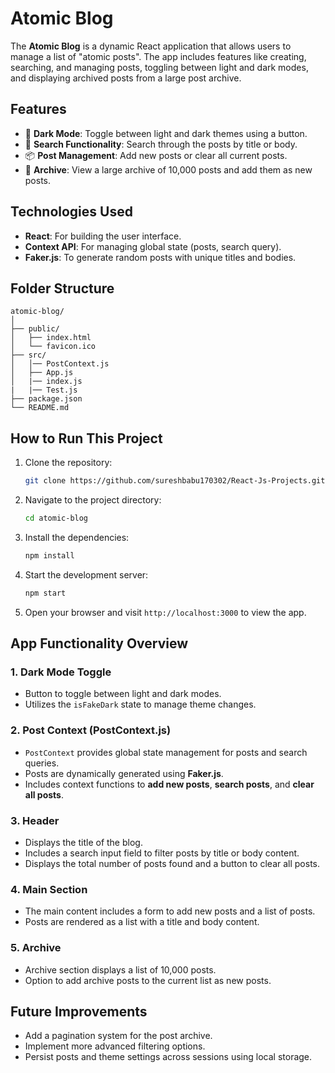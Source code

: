 # Atomic Blog

The **Atomic Blog** is a dynamic React application that allows users to manage a list of "atomic posts". The app includes features like creating, searching, and managing posts, toggling between light and dark modes, and displaying archived posts from a large post archive.

## Features

- 🌙 **Dark Mode**: Toggle between light and dark themes using a button.
- 📜 **Search Functionality**: Search through the posts by title or body.
- 📦 **Post Management**: Add new posts or clear all current posts.
- 📂 **Archive**: View a large archive of 10,000 posts and add them as new posts.

## Technologies Used

- **React**: For building the user interface.
- **Context API**: For managing global state (posts, search query).
- **Faker.js**: To generate random posts with unique titles and bodies.

## Folder Structure

```
atomic-blog/
│
├── public/
│   ├── index.html
│   └── favicon.ico
├── src/
│   │── PostContext.js
│   ├── App.js
│   |── index.js
|   |── Test.js
├── package.json
└── README.md
```

## How to Run This Project

1. Clone the repository:
   ```bash
   git clone https://github.com/sureshbabu170302/React-Js-Projects.git
   ```
2. Navigate to the project directory:
   ```bash
   cd atomic-blog
   ```
3. Install the dependencies:
   ```bash
   npm install
   ```
4. Start the development server:
   ```bash
   npm start
   ```
5. Open your browser and visit `http://localhost:3000` to view the app.

## App Functionality Overview

### 1. **Dark Mode Toggle**

- Button to toggle between light and dark modes.
- Utilizes the `isFakeDark` state to manage theme changes.

### 2. **Post Context (PostContext.js)**

- `PostContext` provides global state management for posts and search queries.
- Posts are dynamically generated using **Faker.js**.
- Includes context functions to **add new posts**, **search posts**, and **clear all posts**.

### 3. **Header**

- Displays the title of the blog.
- Includes a search input field to filter posts by title or body content.
- Displays the total number of posts found and a button to clear all posts.

### 4. **Main Section**

- The main content includes a form to add new posts and a list of posts.
- Posts are rendered as a list with a title and body content.

### 5. **Archive**

- Archive section displays a list of 10,000 posts.
- Option to add archive posts to the current list as new posts.

## Future Improvements

- Add a pagination system for the post archive.
- Implement more advanced filtering options.
- Persist posts and theme settings across sessions using local storage.
